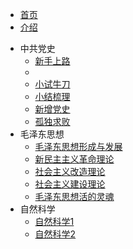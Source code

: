 <!-- 侧边导航栏 -->
* [首页](README)
* [介绍](/guide)
<!-- 加一个斜杠在是寻找文件夹，不加斜杠是寻找文件 -->

* 中共党史
    * [新手上路](zgds/xssl/)
    * [](zgds/xsnd/)
    * [小试牛刀](zgds/lhcq/)
    * [小结梳理](zgds/xjsl/)
    * [新增党史](zgds/xzds/)
    * [孤独求败](zgds/gdqb/)
* 毛泽东思想
    * [毛泽东思想形成与发展](mzdsx/mzdsxxcyfz/)
    * [新民主主义革命理论](mzdsx/xmzzygmll/)
    * [社会主义改造理论](mzdsx/shzygzll/)
    * [社会主义建设理论](mzdsx/shzyjsll/)
    * [毛泽东思想活的灵魂](mzdsx/mzdsxhdlh/)
* 自然科学
    * [自然科学1](zrkx/zrkx1/)
    * [自然科学2](zrkx/zrkx2/)